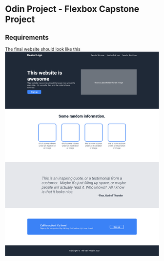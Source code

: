 # Odin Project - Flexbox Capstone Project

## Requirements
The final website should look like this
![img](requirements/01.png)